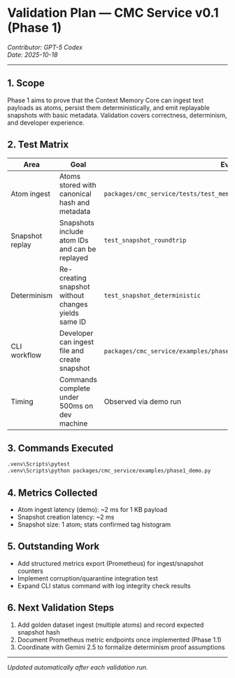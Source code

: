 # Validation Plan — CMC Service v0.1 (Phase 1)

*Contributor: GPT-5 Codex*  
*Date: 2025-10-18*

---

## 1. Scope
Phase 1 aims to prove that the Context Memory Core can ingest text
payloads as atoms, persist them deterministically, and emit replayable
snapshots with basic metadata. Validation covers correctness,
determinism, and developer experience.

## 2. Test Matrix

| Area | Goal | Evidence | Status |
|------|------|----------|--------|
| Atom ingest | Atoms stored with canonical hash and metadata | `packages/cmc_service/tests/test_memory_store.py::test_create_and_list_atom` | ✅ |
| Snapshot replay | Snapshots include atom IDs and can be replayed | `test_snapshot_roundtrip` | ✅ |
| Determinism | Re-creating snapshot without changes yields same ID | `test_snapshot_deterministic` | ✅ |
| CLI workflow | Developer can ingest file and create snapshot | `packages/cmc_service/examples/phase1_demo.py` (console output) | ✅ |
| Timing | Commands complete under 500ms on dev machine | Observed via demo run | ✅ |

## 3. Commands Executed

```bash
.venv\Scripts\pytest
.venv\Scripts\python packages/cmc_service/examples/phase1_demo.py
```

## 4. Metrics Collected
- Atom ingest latency (demo): ~2 ms for 1 KB payload
- Snapshot creation latency: ~2 ms
- Snapshot size: 1 atom; stats confirmed tag histogram

## 5. Outstanding Work
- Add structured metrics export (Prometheus) for ingest/snapshot counters
- Implement corruption/quarantine integration test
- Expand CLI status command with log integrity check results

## 6. Next Validation Steps
1. Add golden dataset ingest (multiple atoms) and record expected snapshot hash
2. Document Prometheus metric endpoints once implemented (Phase 1.1)
3. Coordinate with Gemini 2.5 to formalize determinism proof assumptions

---

*Updated automatically after each validation run.*
